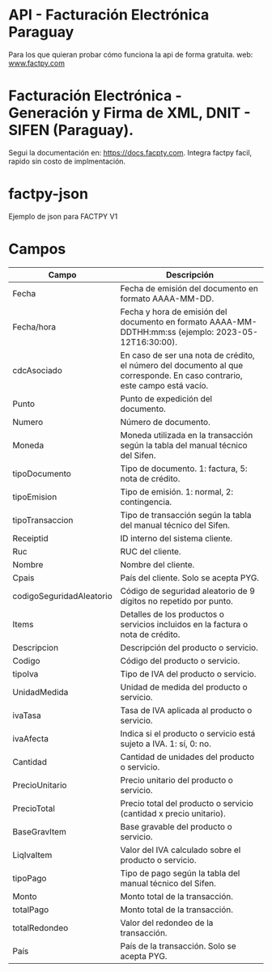 # API - Facturación Electrónica Paraguay
Para los que quieran probar cómo funciona la api de forma gratuita.
web: www.factpy.com
# Facturación Electrónica - Generación y Firma de XML, DNIT - SIFEN (Paraguay).

Segui la documentación en: https://docs.facpty.com. Integra factpy facil, rapido sin costo de implmentación.
# factpy-json
Ejemplo de json para FACTPY V1

# Campos
| Campo                     | Descripción                                                                                                            |
|---------------------------|------------------------------------------------------------------------------------------------------------------------|
| Fecha                     | Fecha de emisión del documento en formato AAAA-MM-DD.                                                                   |
| Fecha/hora                | Fecha y hora de emisión del documento en formato AAAA-MM-DDTHH:mm:ss (ejemplo: 2023-05-12T16:30:00).                    |
| cdcAsociado               | En caso de ser una nota de crédito, el número del documento al que corresponde. En caso contrario, este campo está vacío.|
| Punto                     | Punto de expedición del documento.                                                                                     |
| Numero                    | Número de documento.                                                                                                   |
| Moneda                    | Moneda utilizada en la transacción según la tabla del manual técnico del Sifen.                                        |
| tipoDocumento             | Tipo de documento. 1: factura, 5: nota de crédito.                                                                      |
| tipoEmision               | Tipo de emisión. 1: normal, 2: contingencia.                                                                            |
| tipoTransaccion           | Tipo de transacción según la tabla del manual técnico del Sifen.                                                       |
| Receiptid                 | ID interno del sistema cliente.                                                                                        |
| Ruc                       | RUC del cliente.                                                                                                       |
| Nombre                    | Nombre del cliente.                                                                                                    |
| Cpais                     | País del cliente. Solo se acepta PYG.                                                                                   |
| codigoSeguridadAleatorio  | Código de seguridad aleatorio de 9 dígitos no repetido por punto.                                                       |
| Items                     | Detalles de los productos o servicios incluidos en la factura o nota de crédito.                                       |
| Descripcion               | Descripción del producto o servicio.                                                                                   |
| Codigo                    | Código del producto o servicio.                                                                                         |
| tipoIva                   | Tipo de IVA del producto o servicio.                                                                                    |
| UnidadMedida              | Unidad de medida del producto o servicio.                                                                               |
| ivaTasa                   | Tasa de IVA aplicada al producto o servicio.                                                                            |
| ivaAfecta                 | Indica si el producto o servicio está sujeto a IVA. 1: sí, 0: no.                                                      |
| Cantidad                  | Cantidad de unidades del producto o servicio.                                                                           |
| PrecioUnitario            | Precio unitario del producto o servicio.                                                                                |
| PrecioTotal               | Precio total del producto o servicio (cantidad x precio unitario).                                                     |
| BaseGravItem              | Base gravable del producto o servicio.                                                                                  |
| LiqIvaItem                | Valor del IVA calculado sobre el producto o servicio.                                                                   |
| tipoPago                  | Tipo de pago según la tabla del manual técnico del Sifen.                                                               |
| Monto                     | Monto total de la transacción.                                                                                          |
| totalPago                 | Monto total de la transacción.                                                                                          |
| totalRedondeo             | Valor del redondeo de la transacción.                                                                                   |
| País                      | País de la transacción. Solo se acepta PYG.                                                                              |


